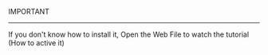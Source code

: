 IMPORTANT
_____________________
If you don't know how to install it,
Open the Web File to watch the tutorial (How to active it)

